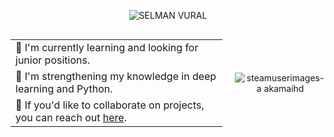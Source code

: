 <p align="center">
  <img src="https://github.com/user-attachments/assets/88cce844-c5e3-4ce7-ad37-7dc63a4651d0" alt="SELMAN VURAL">
</p>

<div align="center" style="display: flex; align-items: center;">

  <table style="border-collapse: collapse; margin-right: 20px;">
    <tr>
      <td><strong>🔭</strong> I'm currently learning and looking for junior positions.</td>
    </tr>
    <tr>
      <td><strong>🌱</strong> I'm strengthening my knowledge in deep learning and Python.</td>
    </tr>
    <tr>
      <td><strong>💬</strong> If you'd like to collaborate on projects, you can reach out <a href="https://www.linkedin.com/in/selman-vural/">here</a>.</td>
    </tr>
  </table>

  <img src="https://github.com/user-attachments/assets/d2d4c792-8d10-40b9-92ba-4d8fac0169a5" alt="steamuserimages-a akamaihd" style="max-height: 150px;">

</div>

